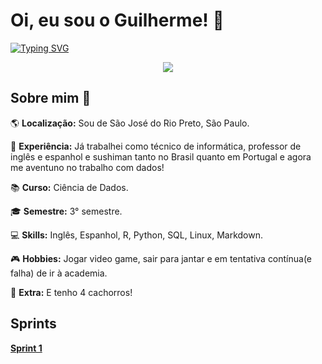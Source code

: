 # Oi, eu sou o Guilherme! :ghost:
[![Typing SVG](https://readme-typing-svg.herokuapp.com/?color=FFB6C1&size=35&center=true&vCenter=true&width=1000&lines=+Sejam+Bem+-+Vindos!+:D)](https://git.io/typing-svg) 

<p align="center">
  <img src="https://github.com/guidonadon/Pics/blob/main/foto%20para%20perfil/IMG_2399%20(1).png" />
</p>


## Sobre mim :newspaper:

:earth_americas: __Localização:__ Sou de São José do Rio Preto, São Paulo. 

:briefcase: __Experiência:__ Já trabalhei como técnico de informática, professor de inglês e espanhol e sushiman tanto no Brasil quanto em Portugal e agora me aventuno no trabalho com dados!

:books: __Curso:__ Ciência de Dados.

:mortar_board: __Semestre:__ 3° semestre.

:computer: __Skills:__ Inglês, Espanhol, R, Python, SQL, Linux, Markdown.

:video_game: __Hobbies:__ Jogar video game, sair para jantar e em tentativa contínua(e falha) de ir à academia.

:dog: __Extra:__ E tenho 4 cachorros!

## Sprints

__[Sprint 1](https://github.com/guidonadon/Compass-scholarship/tree/8c7d33a7e5ca574323c7d29e81a1d82f4c9fed03/Sprint%201)__
